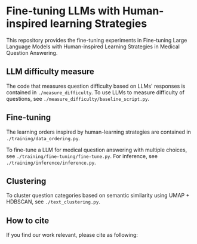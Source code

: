 # Fine-tuning LLMs with Human-inspired learning Strategies

This repository provides the fine-tuning experiments in Fine-tuning Large Language Models with Human-inspired Learning Strategies in Medical Question Answering.

## LLM difficulty measure
The code that measures question difficulty based on LLMs' responses is contained in `./measure_difficulty`. To use LLMs to measure difficulty of questions, see `./measure_difficulty/baseline_script.py`.

## Fine-tuning
The learning orders inspired by human-learning strategies are contained in `./training/data_ordering.py`.

To fine-tune a LLM for medical question answering with multiple choices, see `./training/fine-tuning/fine-tune.py`. For inference, see `./training/inference/inference.py`. 

## Clustering 
To cluster question categories based on semantic similarity using UMAP + HDBSCAN, see `./text_clustering.py`.

## How to cite
If you find our work relevant, please cite as following:
